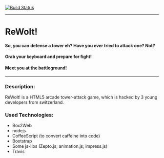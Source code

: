 [![Build Status](https://secure.travis-ci.org/devNil/game-off-2012.png?branch=proto)](https://travis-ci.org/devNil/game-off-2012)
___
# ReWolt!

#### So, you can defense a tower eh? Have you ever tried to attack one? Not?
#### Grab your keyboard and prepare for fight!
#### [Meet you at the battleground!](http://devnil.github.com/game-off-2012/)
___


### Description:
ReWolt! is a HTML5 arcade tower-attack game, which is hacked by 3 young developers from switzerland.

### Used Technologies: 
* Box2Web
* nodejs
* CoffeeScript (to convert caffeine into code)
* Bootstrap
* Some js-libs (Zepto.js; animation.js; impress.js)
* Travis
